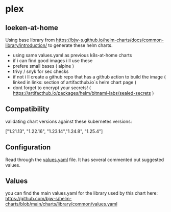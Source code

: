 # plex

## loeken-at-home

Using base library from https://bjw-s.github.io/helm-charts/docs/common-library/introduction/ to generate these helm charts.
- using same values.yaml as previous k8s-at-home charts
- if i can find good images i ll use these
- prefere small bases ( alpine )
- trivy / snyk for sec checks
- if not i ll create a github repo that has a github action to build the image ( linked in links: section of artifacthub.io`s helm chart page )
- dont forget to encrypt your secrets! ( https://artifacthub.io/packages/helm/bitnami-labs/sealed-secrets )

## Compatibility
validating chart versions against these kubernetes versions: 

["1.21.13", "1.22.16", "1.23.14","1.24.8", "1.25.4"]

## Configuration

Read through the [values.yaml](./values.yaml) file. It has several commented out suggested values.

## Values

you can find the main values.yaml for the library used by this chart here: https://github.com/bjw-s/helm-charts/blob/main/charts/library/common/values.yaml
